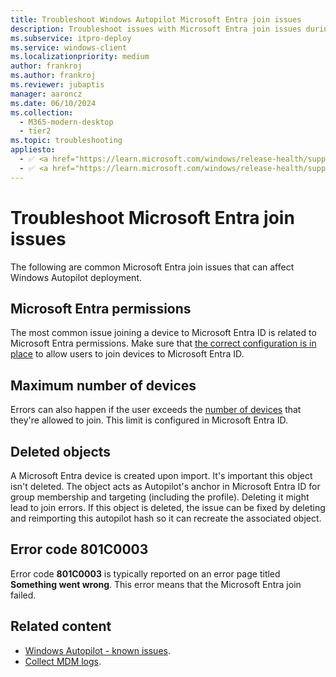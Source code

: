 ```yaml
---
title: Troubleshoot Windows Autopilot Microsoft Entra join issues
description: Troubleshoot issues with Microsoft Entra join issues during the Windows Autopilot deployment process.
ms.subservice: itpro-deploy
ms.service: windows-client
ms.localizationpriority: medium
author: frankroj
ms.author: frankroj
ms.reviewer: jubaptis
manager: aaroncz
ms.date: 06/10/2024
ms.collection:
  - M365-modern-desktop
  - tier2
ms.topic: troubleshooting
appliesto:
  - ✅ <a href="https://learn.microsoft.com/windows/release-health/supported-versions-windows-client" target="_blank">Windows 11</a>
  - ✅ <a href="https://learn.microsoft.com/windows/release-health/supported-versions-windows-client" target="_blank">Windows 10</a>
---
```


# Troubleshoot Microsoft Entra join issues

The following are common Microsoft Entra join issues that can affect Windows Autopilot deployment.

## Microsoft Entra permissions

The most common issue joining a device to Microsoft Entra ID is related to Microsoft Entra permissions. Make sure that [the correct configuration is in place](requirements.md?tabs=configuration) to allow users to join devices to Microsoft Entra ID.

## Maximum number of devices

Errors can also happen if the user exceeds the [number of devices](/mem/intune/enrollment/device-limit-intune-azure) that they're allowed to join. This limit is configured in Microsoft Entra ID.

## Deleted objects

A Microsoft Entra device is created upon import. It's important this object isn't deleted. The object acts as Autopilot's anchor in Microsoft Entra ID for group membership and targeting (including the profile). Deleting it might lead to join errors. If this object is deleted, the issue can be fixed by deleting and reimporting this autopilot hash so it can recreate the associated object.

## Error code 801C0003

Error code **801C0003** is typically reported on an error page titled **Something went wrong**. This error means that the Microsoft Entra join failed.

## Related content

- [Windows Autopilot - known issues](known-issues.md).
- [Collect MDM logs](/windows/client-management/mdm-collect-logs).
